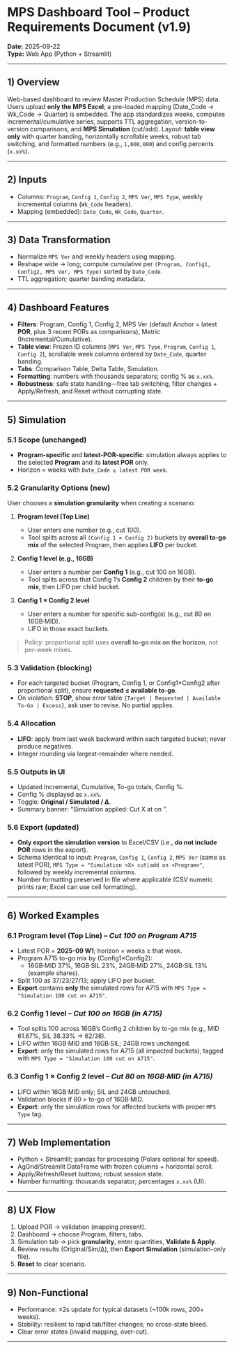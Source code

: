 # MPS Dashboard Tool – Product Requirements Document (v1.9)

**Date:** 2025-09-22  
**Type:** Web App (Python + Streamlit)

---

## 1) Overview
Web-based dashboard to review Master Production Schedule (MPS) data. Users upload **only the MPS Excel**; a pre-loaded mapping (Date_Code → Wk_Code → Quarter) is embedded. The app standardizes weeks, computes incremental/cumulative series, supports TTL aggregation, version-to-version comparisons, and **MPS Simulation** (cut/add). Layout: **table view only** with quarter banding, horizontally scrollable weeks, robust tab switching, and formatted numbers (e.g., `1,000,000`) and config percents (`x.xx%`).

---

## 2) Inputs
- Columns: `Program`, `Config 1`, `Config 2`, `MPS Ver`, `MPS Type`, weekly incremental columns (`Wk_Code` headers).  
- Mapping (embedded): `Date_Code`, `Wk_Code`, `Quarter`.

---

## 3) Data Transformation
- Normalize `MPS Ver` and weekly headers using mapping.  
- Reshape wide → long; compute cumulative per `(Program, Config1, Config2, MPS Ver, MPS Type)` sorted by `Date_Code`.  
- TTL aggregation; quarter banding metadata.

---

## 4) Dashboard Features
- **Filters**: Program, Config 1, Config 2, MPS Ver (default Anchor = latest **POR**, plus 3 recent PORs as comparisons), Metric (Incremental/Cumulative).  
- **Table view**: Frozen ID columns (`MPS Ver`, `MPS Type`, `Program`, `Config 1`, `Config 2`), scrollable week columns ordered by `Date_Code`, quarter banding.  
- **Tabs**: Comparison Table, Delta Table, Simulation.  
- **Formatting**: numbers with thousands separators; config % as `x.xx%`.  
- **Robustness**: safe state handling—free tab switching, filter changes + Apply/Refresh, and Reset without corrupting state.

---

## 5) Simulation

### 5.1 Scope (unchanged)
- **Program-specific** and **latest-POR-specific**: simulation always applies to the selected **Program** and its **latest POR** only.  
- Horizon = weeks with `Date_Code ≥ latest POR week`.

### 5.2 Granularity Options (new)
User chooses a **simulation granularity** when creating a scenario:

1) **Program level (Top Line)**  
   - User enters one number (e.g., cut 100).  
   - Tool splits across all `(Config 1 × Config 2)` buckets by **overall to-go mix** of the selected Program, then applies **LIFO** per bucket.

2) **Config 1 level (e.g., 16GB)**  
   - User enters a number per **Config 1** (e.g., cut 100 on 16GB).  
   - Tool splits across that Config 1’s **Config 2** children by their **to-go mix**, then LIFO per child bucket.

3) **Config 1 × Config 2 level**  
   - User enters a number for specific sub-config(s) (e.g., cut 80 on 16GB·MID).  
   - LIFO in those exact buckets.

> Policy: proportional split uses **overall to-go mix on the horizon**, not per-week mixes.

### 5.3 Validation (blocking)
- For each targeted bucket (Program, Config 1, or Config1×Config2 after proportional split), ensure **requested ≤ available to-go**.  
- On violation: **STOP**, show error table `{Target | Requested | Available To-Go | Excess}`, ask user to revise. No partial applies.

### 5.4 Allocation
- **LIFO**: apply from last week backward within each targeted bucket; never produce negatives.  
- Integer rounding via largest-remainder where needed.

### 5.5 Outputs in UI
- Updated Incremental, Cumulative, To-go totals, Config %.  
- Config % displayed as `x.xx%`.  
- Toggle: **Original / Simulated / Δ**.  
- Summary banner: “Simulation applied: Cut X at <granularity> on <Program>”.

### 5.6 **Export (updated)**
- **Only export the simulation version** to Excel/CSV (i.e., **do not include POR** rows in the export).  
- Schema identical to input: `Program`, `Config 1`, `Config 2`, `MPS Ver` (same as latest POR), `MPS Type = "Simulation <X> cut|add on <Program>"`, followed by weekly incremental columns.  
- Number formatting preserved in file where applicable (CSV numeric prints raw; Excel can use cell formatting).

---

## 6) Worked Examples

### 6.1 Program level (Top Line) – *Cut 100 on Program A715*
- Latest POR = **2025-09 W1**; horizon = weeks ≥ that week.  
- Program A715 to-go mix by (Config1×Config2):  
  - 16GB·MID 37%, 16GB·SIL 23%, 24GB·MID 27%, 24GB·SIL 13% (example shares).  
- Split 100 as 37/23/27/13; apply LIFO per bucket.  
- **Export** contains **only** the simulated rows for A715 with `MPS Type = "Simulation 100 cut on A715"`.

### 6.2 **Config 1 level** – *Cut 100 on 16GB (in A715)*
- Tool splits 100 across 16GB’s Config 2 children by to-go mix (e.g., MID 61.67%, SIL 38.33% → 62/38).  
- LIFO within 16GB·MID and 16GB·SIL; 24GB rows unchanged.  
- **Export**: only the simulated rows for A715 (all impacted buckets), tagged with `MPS Type = "Simulation 100 cut on A715"`.

### 6.3 Config 1 × Config 2 level – *Cut 80 on 16GB·MID (in A715)*
- LIFO within 16GB·MID only; SIL and 24GB untouched.  
- Validation blocks if 80 > to-go of 16GB·MID.  
- **Export**: only the simulation rows for affected buckets with proper `MPS Type` tag.

---

## 7) Web Implementation
- Python + Streamlit; pandas for processing (Polars optional for speed).  
- AgGrid/Streamlit DataFrame with frozen columns + horizontal scroll.  
- Apply/Refresh/Reset buttons; robust session state.  
- Number formatting: thousands separator; percentages `x.xx%` (UI).

---

## 8) UX Flow
1) Upload POR → validation (mapping present).  
2) Dashboard → choose Program, filters, tabs.  
3) Simulation tab → pick **granularity**, enter quantities, **Validate & Apply**.  
4) Review results (Original/Sim/Δ), then **Export Simulation** (simulation-only file).  
5) **Reset** to clear scenario.

---

## 9) Non-Functional
- Performance: ≤2s update for typical datasets (~100k rows, 200+ weeks).  
- Stability: resilient to rapid tab/filter changes; no cross-state bleed.  
- Clear error states (invalid mapping, over-cut).

---
